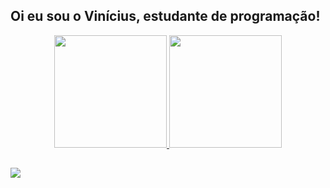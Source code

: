 ## Oi eu sou o Vinícius, estudante de programação!

<div align="center">
  <a href="https://github.com/euvncius">
  <img height="180em" src="https://github-readme-stats.vercel.app/api?username=euvncius&show_icons=true&theme=dark&include_all_commits=true&count_private=true"/>
  <img height="180em" src="https://github-readme-stats.vercel.app/api/top-langs/?username=euvncius&layout=compact&langs_count=7&theme=dark"/>
</div>
  
 
  ##
  
  <div>
    <a href="https://www.linkedin.com/in/euvncius/" target="_blank"><img src="https://img.shields.io/badge/-LinkedIn-%230077B5?style=for-the-badge&logo=linkedin&logoColor=white" target="_blank"></a>
 </div>
  
